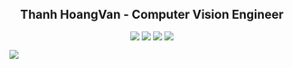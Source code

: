 <div align="center">
<h2> Thanh HoangVan - Computer Vision Engineer</h2>
<p align="center">
<img src="https://img.shields.io/badge/Age-22-blue"/>
<img src="https://img.shields.io/badge/Forus-Computer%20Vision-green"/>
<img src="https://img.shields.io/badge/University-HUST-green"/>
<img src="https://img.shields.io/badge/Country-Viet%20Nam-red"/>
</p>
</div>

<image src="https://github.com/thanhhoangvan/thanhhoangvan/blob/884ea0fce043aa1b1c2a95ecf1e3ffe049448d1b/src/images/dark.gif">